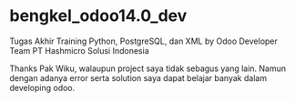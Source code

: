 # bengkel_odoo14.0_dev
Tugas Akhir Training Python, PostgreSQL, dan XML by Odoo Developer Team PT Hashmicro Solusi Indonesia

Thanks Pak Wiku, walaupun project saya tidak sebagus yang lain. Namun dengan adanya error serta solution saya dapat belajar banyak dalam developing odoo.
